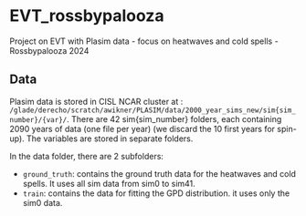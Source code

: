 # EVT_rossbypalooza
Project on EVT with Plasim data - focus on heatwaves and cold spells - Rossbypalooza 2024


## Data
Plasim data is stored in CISL NCAR cluster at : `/glade/derecho/scratch/awikner/PLASIM/data/2000_year_sims_new/sim{sim_number}/{var}/`.
There are 42 sim{sim_number} folders, each containing 2090 years of data (one file per year) (we discard the 10 first years for spin-up). The variables are stored in separate folders. 

In the data folder, there are 2 subfolders: 
- `ground_truth`: contains the ground truth data for the heatwaves and cold spells. It uses all sim data from sim0 to sim41.
- `train`: contains the data for fitting the GPD distribution. it uses only the sim0 data.